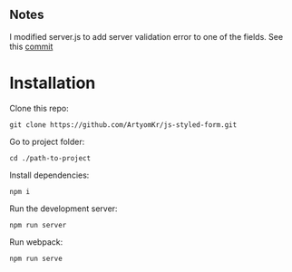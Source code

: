 ## Notes
I modified server.js to add server validation error to one of the fields. See this [commit](https://github.com/ArtyomKr/js-styled-form/commit/66861153d4783f5f574a015bfeb37a3811105bbc)

# Installation

Clone this repo:

```
git clone https://github.com/ArtyomKr/js-styled-form.git
```

Go to project folder:

```
cd ./path-to-project
```

Install dependencies:

```
npm i
```

Run the development server:

```
npm run server
```

Run webpack:

```
npm run serve
```

